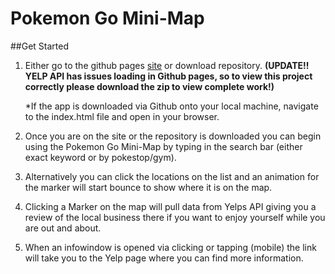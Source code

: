 # Pokemon Go Mini-Map

##Get Started

1. Either go to the github pages [site](https://robertlemonds.github.io/udacity-pokestopmap/) or download repository. **(UPDATE!! YELP API has issues loading in Github pages, so to view this project correctly please download the zip to view complete work!)**
	
	*If the app is downloaded via Github onto your local machine, navigate to the index.html file and open in your browser.

2. Once you are on the site or the repository is downloaded you can begin using the Pokemon Go Mini-Map by typing in the search bar (either exact keyword or by pokestop/gym).

3. Alternatively you can click the locations on the list and an animation for the marker will start bounce to show where it is on the map.

4. Clicking a Marker on the map will pull data from Yelps API giving you a review of the local business there if you want to enjoy yourself while you are out and about.

5. When an infowindow is opened via clicking or tapping (mobile) the link will take you to the Yelp page where you can find more information.


